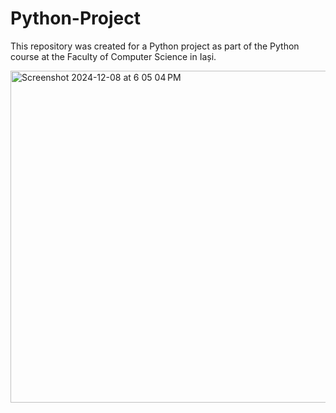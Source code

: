# Python-Project
This repository was created for a Python project as part of the Python course at the Faculty of Computer Science in Iași.



<img width="531" alt="Screenshot 2024-12-08 at 6 05 04 PM" src="https://github.com/user-attachments/assets/fa8c0ed5-4b05-4816-980c-c9a9a079e841">
